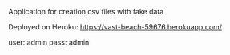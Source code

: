 Application for creation csv files with fake data

Deployed on Heroku: https://vast-beach-59676.herokuapp.com/

user: admin
pass: admin
